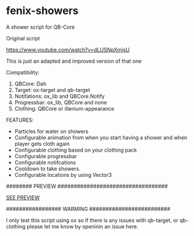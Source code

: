 # fenix-showers
 A shower script for QB-Core

Original script 

https://www.youtube.com/watch?v=dLUSNpXmjsU

This is just an adapted and improved version of that one

Compatibility: 
 1) QBCore: Dah
 2) Target: ox-target and qb-target
 3) Notifations: ox_lib and QBCore.Notify
 4) Progressbar: ox_lib, QBCore and none
 5) Clothing: QBCore or illenium-appearance


FEATURES:

- Particles for water on showers
- Configurable animation from when you start having a shower and when player gets cloth again
- Configurable clothing based on your clothing pack
- Configurable progressbar
- Configurable notifcations
- Cooldown to take showers.
- Configurable locations by using Vector3

######## PREVIEW ##################################

[SEE PREVIEW](https://medal.tv/games/gta-v/clips/keFididZgtJgsC4hu?invite=cr-MSxsRjcsODIyNTMzNDg)

################# WARMING #########################

I only test this script using ox so if there is any issues with qb-target, or qb-clothing please let me know by openinin an issue here.




